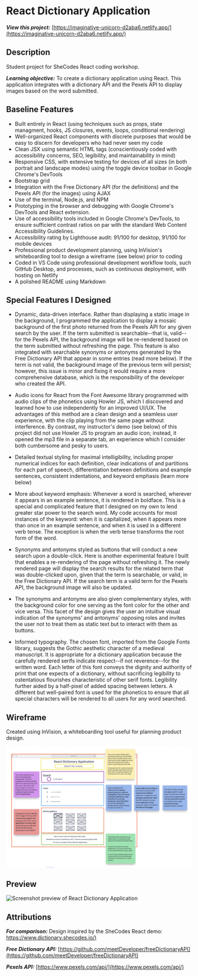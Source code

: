 # React Dictionary Application

**_View this project:_** [https://imaginative-unicorn-d2aba6.netlify.app/](https://imaginative-unicorn-d2aba6.netlify.app/)

## Description

Student project for SheCodes React coding workshop.

**_Learning objective:_** To create a dictionary application using React. This application integrates with a dictionary API and the Pexels API to display images based on the word submitted.

## Baseline Features

- Built entirely in React (using techniques such as props, state managment, hooks, JS closures, events, loops, conditional rendering)
- Well-organized React components with discrete purposes that would be easy to discern for developers who had never seen my code
- Clean JSX using semantic HTML tags (conscientiously coded with accessibility concerns, SEO, legibility, and maintainability in mind)
- Responsive CSS, with extensive testing for devices of all sizes (in both portrait and landscape modes) using the toggle device toolbar in Google Chrome's DevTools
- Bootstrap grid
- Integration with the Free Dictionary API (for the definitions) and the Pexels API (for the images) using AJAX
- Use of the terminal, Node.js, and NPM
- Prototyping in the browser and debugging with Google Chrome's DevTools and React extension.
- Use of accessibility tools included in Google Chrome's DevTools, to ensure sufficient contrast ratios on par with the standard Web Content Accessibility Guidelines.
- Accessibility rating by Lighthouse audit: 91/100 for desktop, 91/100 for mobile devices
- Professional product development planning, using InVision's whiteboarding tool to design a wireframe (see below) prior to coding
- Coded in VS Code using professional development workflow tools, such GitHub Desktop, and processes, such as continuous deployment, with hosting on Netlify
- A polished README using Markdown

## Special Features I Designed

- Dynamic, data-driven interface. Rather than displaying a static image in the background, I programmed the application to display a mosaic background of the first photo returned from the Pexels API for any given search by the user. If the term submitted is searchable--that is, valid--for the Pexels API, the background image will be re-rendered based on the term submitted without refreshing the page. This feature is also integrated with searchable synonyms or antonyms generated by the Free Dictionary API that appear in some entries (read more below). If the term is not valid, the background image of the previous term will persist; however, this issue is minor and fixing it would require a more comprehensive database, which is the responsibility of the developer who created the API.

- Audio icons for React from the Font Awesome library programmed with audio clips of the phonetics using Howler JS, which I discovered and learned how to use independently for an improved UI/UX. The advantages of this method are a clean design and a seamless user experience, with the clip playing from the same page without interference. By contrast, my instructor's demo (see below) of this project did not use Howler JS to program an audio icon; instead, it opened the mp3 file in a separate tab, an experience which I consider both cumbersome and pesky to users.

- Detailed textual styling for maximal intelligibility, including proper numerical indices for each definition, clear indications of and partitions for each part of speech, differentiation between definitions and example sentences, consistent indentations, and keyword emphasis (learn more below)

- More about keyword emphasis: Whenever a word is searched, wherever it appears in an example sentence, it is rendered in boldface. This is a special and complicated feature that I designed on my own to lend greater star power to the search word. My code accounts for most instances of the keyword: when it is capitalized, when it appears more than once in an example sentence, and when it is used in a different verb tense. The exception is when the verb tense transforms the root form of the word.

- Synonyms and antonyms styled as buttons that will conduct a new search upon a double-click. Here is another experimental feature I built that enables a re-rendering of the page without refreshing it. The newly rendered page will display the search results for the related term that was double-clicked upon, given that the term is searchable, or valid, in the Free Dictionary API. If the search term is a valid term for the Pexels API, the background image will also be updated.

- The synonyms and antonyms are also given complementary styles, with the background color for one serving as the font color for the other and vice versa. This facet of the design gives the user an intuitive visual indication of the synonyms' and antonyms' opposing roles and invites the user not to treat them as static text but to interact with them as buttons.

- Informed typography. The chosen font, imported from the Google Fonts library, suggests the Gothic aesthetic character of a medieval manuscript. It is appropriate for a dictionary application because the carefully rendered serifs indicate respect--if not reverence--for the written word. Each letter of this font conveys the dignity and authority of print that one expects of a dictionary, without sacrificing legibility to ostentatious flourishes characteristic of other serif fonts. Legibility further aided by a half-pixel of added spacing between letters. A different but well-paired font is used for the phonetics to ensure that all special characters will be rendered to all users for any word searched.

## Wireframe

Created using InVision, a whiteboarding tool useful for planning product design.

![InVision Wireframe for React Dictionary Application](src/wireframe/react-dictionary-application-wireframe.png)

## Preview

![Screenshot preview of React Dictionary Application](src/preview/react-dictionary-application.png)

## Attributions

**_For comparison:_** Design inspired by the SheCodes React demo: [https://www.dictionary.shecodes.io/)](https://www.dictionary.shecodes.io/)

**_Free Dictionary API:_** [https://github.com/meetDeveloper/freeDictionaryAPI](https://github.com/meetDeveloper/freeDictionaryAPI)

**_Pexels API:_** [https://www.pexels.com/api/](https://www.pexels.com/api/)
